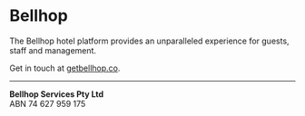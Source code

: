 # Bellhop

The Bellhop hotel platform provides an unparalleled experience for guests, staff and management.

Get in touch at [getbellhop.co](https://getbellhop.co/).

-----

**Bellhop Services Pty Ltd**  
ABN 74 627 959 175
